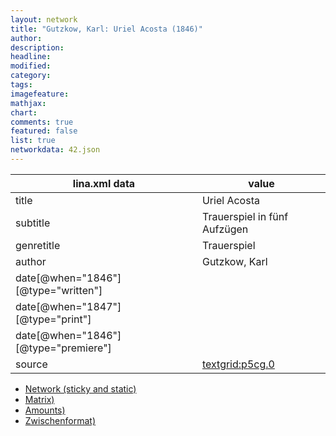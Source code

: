 ```yaml
---
layout: network
title: "Gutzkow, Karl: Uriel Acosta (1846)"
author:
description:
headline:
modified:
category:
tags:
imagefeature: 
mathjax: 
chart: 
comments: true
featured: false
list: true
networkdata: 42.json
---
```

lina.xml data  | value
------------- | -------------
title|Uriel Acosta
subtitle|Trauerspiel in fünf Aufzügen
genretitle|Trauerspiel
author|Gutzkow, Karl
date[@when="1846"][@type="written"]|
date[@when="1847"][@type="print"]|
date[@when="1846"][@type="premiere"]|
source|[textgrid:p5cg.0](https://textgridlab.org/1.0/tgcrud-public/rest/textgrid:p5cg.0/data)



* [Network (sticky and static)](/linas/network42)
* [Matrix)](/linas/matrix42)
* [Amounts)](/linas/amount42)
* [Zwischenformat)](/linas/lina42 )
